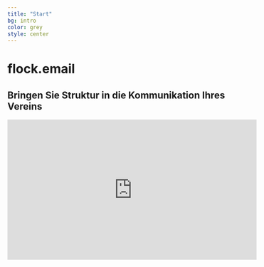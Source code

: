 ```yaml
---
title: "Start"
bg: intro
color: grey
style: center
---
```


# flock.email

<span class="fa-stack subtlecircle" style="font-size:100px; background:rgba(255,166,0,0.1)">
  <i class="fa fa-circle fa-stack-2x text-white"></i>
  <i class="fa fa-pencil-square-o fa-stack-1x text-intro"></i>
</span>

## Bringen Sie Struktur in die Kommunikation Ihres Vereins

<iframe width="560" height="315" src="https://www.youtube.com/embed/fec9J5I9YZQ" frameborder="0" allowfullscreen></iframe>